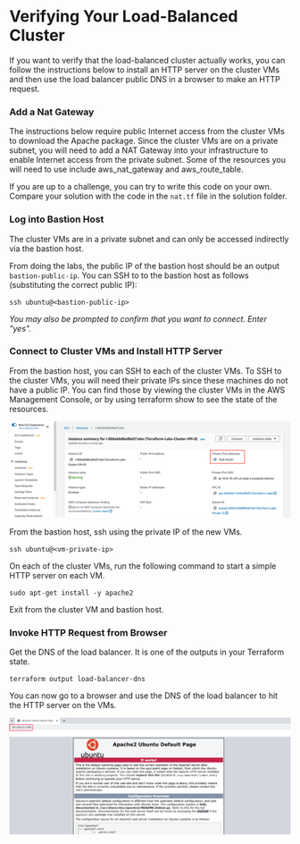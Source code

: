 # Verifying Your Load-Balanced Cluster

If you want to verify that the load-balanced cluster actually works, you can follow the instructions below to install an HTTP server on the cluster VMs and then use the load balancer public DNS in a browser to make an HTTP request.

### Add a Nat Gateway

The instructions below require public Internet access from the cluster VMs to download the Apache package.  Since the cluster VMs are on a private subnet, you will need to add a NAT Gateway into your infrastructure to enable Internet access from the private subnet.  Some of the resources you will need to use include aws_nat_gateway and aws_route_table.

If you are up to a challenge, you can try to write this code on your own.  Compare your solution with the code in the `nat.tf` file in the solution folder.

### Log into Bastion Host

The cluster VMs are in a private subnet and can only be accessed indirectly via the bastion host.

From doing the labs, the public IP of the bastion host should be an output `bastion-public-ip`.  You can SSH to to the bastion host as follows (substituting the correct public IP):
```
ssh ubuntu@<bastion-public-ip>
```

*You may also be prompted to confirm that you want to connect. Enter "yes".*

### Connect to Cluster VMs and Install HTTP Server

From the bastion host, you can SSH to each of the cluster VMs. To SSH to the cluster VMs, you will need their private IPs since these machines do not have a public IP.  You can find those by viewing the cluster VMs in the AWS Management Console, or by using terraform show to see the state of the resources.

![AWS Console - VM 0 IP address](./images/aws-vm-0-ip.png "AWS Console - VM 0 IP address")

From the bastion host, ssh using the private IP of the new VMs.
```
ssh ubuntu@<vm-private-ip>
```

On each of the cluster VMs, run the following command to start a simple HTTP server on each VM.
```
sudo apt-get install -y apache2
```

Exit from the cluster VM and bastion host.


### Invoke HTTP Request from Browser

Get the DNS of the load balancer.  It is one of the outputs in your Terraform state.
```
terraform output load-balancer-dns
```

You can now go to a browser and use the DNS of the load balancer to hit the HTTP server on the VMs.  

![Browser - http load balancer](./images/http-lb.png "Browser - http load balancer")
